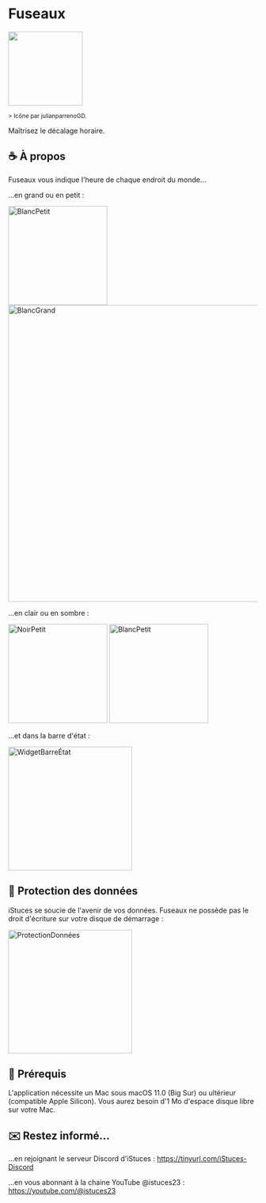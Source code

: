 # Fuseaux
<img a href="https://zupimages.net/viewer.php?id=23/22/dtlv.png"><img src="https://zupimages.net/up/23/22/dtlv.png" width="150"/>

<sub> > Icône par julianparrenoGD. </sub>

Maîtrisez le décalage horaire.

## ☕️ À propos
Fuseaux vous indique l'heure de chaque endroit du monde...

...en grand ou en petit :

<img width="200" alt="BlancPetit" src="https://github.com/istucesyt/Fuseaux/assets/108399865/0a9a14a9-78e9-4efe-8a77-fb9dc54eb209">
<img width="600" alt="BlancGrand" src="https://github.com/istucesyt/Fuseaux/assets/108399865/5eb4ae11-5bbc-4084-b893-d79197c69790">

...en clair ou en sombre :

<img width="200" alt="NoirPetit" src="https://github.com/istucesyt/Fuseaux/assets/108399865/f026122c-2870-4c3d-8cb0-a55cdede3143">
<img width="200" alt="BlancPetit" src="https://github.com/istucesyt/Fuseaux/assets/108399865/f2826a37-ef83-4b70-b99b-8a8881919843">

...et dans la barre d'état :

<img width="250" alt="WidgetBarreÉtat" src="https://github.com/istucesyt/Fuseaux/assets/108399865/3df8ee3e-a3b5-4c1d-8fd1-8d7e77dd8864">

## 🔑 Protection des données

iStuces se soucie de l'avenir de vos données. 
Fuseaux ne possède pas le droit d'écriture sur votre disque de démarrage :

<img width="250" alt="ProtectionDonnées" src="https://github.com/istucesyt/Fuseaux/assets/108399865/6306dafa-94fa-4aed-a5c2-9deedef1afaf">

## 🚀 Prérequis
L'application nécessite un Mac sous macOS 11.0 (Big Sur) ou ultérieur (compatible Apple Silicon).
Vous aurez besoin d'1 Mo d'espace disque libre sur votre Mac.

## ✉️ Restez informé...
...en rejoignant le serveur Discord d'iStuces : https://tinyurl.com/iStuces-Discord

...en vous abonnant à la chaine YouTube @istuces23 : https://youtube.com/@istuces23
